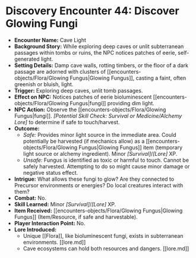 # Discovery Encounter 44: Discover Glowing Fungi

*   **Encounter Name:** Cave Light
*   **Background Story:** While exploring deep caves or unlit subterranean passages within tombs or ruins, the NPC notices patches of eerie, self-generated light.
*   **Setting Details:** Damp cave walls, rotting timbers, or the floor of a dark passage are adorned with clusters of [[encounters-objects/Flora/Glowing Fungus|Glowing Fungus]], casting a faint, often greenish or bluish, light.
*   **Trigger:** Exploring deep caves, unlit tomb passages.
*   **Effect on NPC:** Notices patches of eerie bioluminescent [[encounters-objects/Flora/Glowing Fungus|fungi]] providing dim light.
*   **NPC Action:** Observe the [[encounters-objects/Flora/Glowing Fungus|fungi]]. *[Potential Skill Check: Survival or Medicine/Alchemy Lore]* to determine if safe to touch/harvest.
*   **Outcome:**
    *   *Safe:* Provides minor light source in the immediate area. Could potentially be harvested (if mechanics allow) as a [[encounters-objects/Flora/Glowing Fungus|Glowing Fungus]] item (temporary light source or alchemy ingredient). Minor *[Survival]*/*[Lore]* XP.
    *   *Unsafe:* Fungus is identified as toxic or harmful to touch. Cannot be safely harvested. Attempting to do so might cause minor damage or negative status effect.
*   **Intrigue:** What allows these fungi to glow? Are they connected to Precursor environments or energies? Do local creatures interact with them?
*   **Combat:** No.
*   **Skill Learned:** Minor *[Survival]*/*[Lore]* XP.
*   **Item Received:** [[encounters-objects/Flora/Glowing Fungus|Glowing Fungus]] (Item/Resource, if safe and harvestable).
*   **Player Interaction Point:** No.
*   **Lore Introduced:**
    *   Unique [[Flora]], like bioluminescent fungi, exists in subterranean environments. \[[lore.md]]
    *   Cave ecosystems can hold both resources and dangers. \[[lore.md]] 